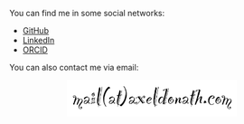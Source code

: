 You can find me in some social networks:

- [GitHub](https://github.com/adonath)
- [LinkedIn](https://linkedin.com/in/axeldonath)
- [ORCID](https://orcid.org/0000-0003-4568-7005)

You can also contact me via email:

<img src="static/images/mail.png" alt="drawing" style="margin:auto;display:block;width:300px;"/>